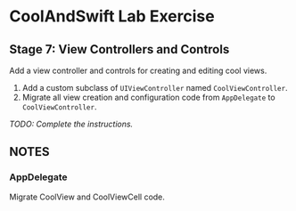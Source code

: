 # CoolAndSwift Lab Exercise

## Stage 7: View Controllers and Controls

Add a view controller and controls for creating and editing cool views.

1. Add a custom subclass of `UIViewController` named `CoolViewController`.
2. Migrate all view creation and configuration code from `AppDelegate` to `CoolViewController`.

_TODO: Complete the instructions._


## NOTES

### AppDelegate

Migrate CoolView and CoolViewCell code.



